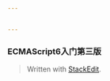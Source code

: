 ```yaml
---


---
```


<h3 id="ecmascript6入门第三版">ECMAScript6入门第三版</h3>
<blockquote>
<p>Written with <a href="https://stackedit.io/">StackEdit</a>.</p>
</blockquote>

